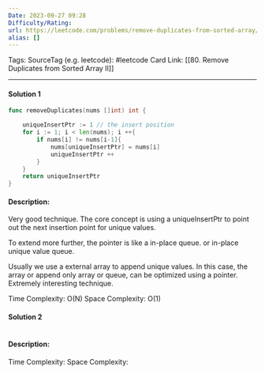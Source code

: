 ```yaml
---
Date: 2023-09-27 09:28
Difficulty/Rating:
url: https://leetcode.com/problems/remove-duplicates-from-sorted-array/
alias: []
---
```

Tags: 
SourceTag (e.g. leetcode): #leetcode
Card Link: [[80. Remove Duplicates from Sorted Array II]]

---
#### Solution 1

```go
func removeDuplicates(nums []int) int {

    uniqueInsertPtr := 1 // the insert position
    for i := 1; i < len(nums); i ++{
        if nums[i] != nums[i-1]{
            nums[uniqueInsertPtr] = nums[i]
            uniqueInsertPtr ++
        }
    }
    return uniqueInsertPtr
}
```

#### Description:
Very good technique. The core concept is using a uniqueInsertPtr to point out the next insertion point for
unique values.

To extend more further, the pointer is like a in-place queue.
or in-place unique value queue.

Usually we use a external array to append unique values.
In this case, the array or append only array or queue, can be
optimized using a pointer. Extremely interesting technique.


Time Complexity: O(N)
Space Complexity: O(1)


#### Solution 2

```go

```

#### Description:


Time Complexity:
Space Complexity: